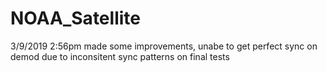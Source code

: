# NOAA_Satellite

3/9/2019 2:56pm made some improvements, unabe to get perfect sync on demod due to inconsitent sync patterns on final tests
